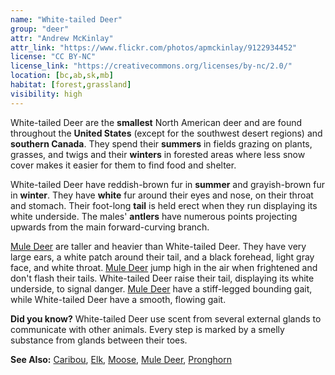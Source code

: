 ```yaml
---
name: "White-tailed Deer"
group: "deer"
attr: "Andrew McKinlay"
attr_link: "https://www.flickr.com/photos/apmckinlay/9122934452"
license: "CC BY-NC"
license_link: "https://creativecommons.org/licenses/by-nc/2.0/"
location: [bc,ab,sk,mb]
habitat: [forest,grassland]
visibility: high
---
```

White-tailed Deer are the **smallest** North American deer and are found throughout the **United States** (except for the southwest desert regions) and **southern Canada**. They spend their **summers** in fields grazing on plants, grasses, and twigs and their **winters** in forested areas where less snow cover makes it easier for them to find food and shelter.

White-tailed Deer have reddish-brown fur in **summer** and grayish-brown fur in **winter**. They have **white** fur around their eyes and nose, on their throat and stomach. Their foot-long **tail** is held erect when they run displaying its white underside. The males' **antlers** have numerous points projecting upwards from the main forward-curving branch.

[Mule Deer](/animals/muledeer) are taller and heavier than White-tailed Deer. They have very large ears, a white patch around their tail, and a black forehead, light gray face, and white throat. [Mule Deer](/animals/muledeer) jump high in the air when frightened and don't flash their tails. White-tailed Deer raise their tail, displaying its white underside, to signal danger. [Mule Deer](/animals/muledeer) have a stiff-legged bounding gait, while White-tailed Deer have a smooth, flowing gait.

**Did you know?** White-tailed Deer use scent from several external glands to communicate with other animals. Every step is marked by a smelly substance from glands between their toes.

<!-- generated, do not edit -->
**See Also:**
[Caribou](/animals/caribou),
[Elk](/animals/elk),
[Moose](/animals/moose),
[Mule Deer](/animals/muledeer),
[Pronghorn](/animals/pronghorn)
